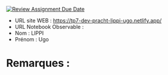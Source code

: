 [![Review Assignment Due Date](https://classroom.github.com/assets/deadline-readme-button-22041afd0340ce965d47ae6ef1cefeee28c7c493a6346c4f15d667ab976d596c.svg)](https://classroom.github.com/a/h1JIia0L)
- URL site WEB : https://tp7-dev-pracht-lippi-ugo.netlify.app/
- URL Notebook Observable :
- Nom : LIPPI
- Prénom : Ugo

# Remarques :
